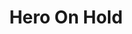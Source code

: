 ---
title: "Hero On Hold"
description: "A top-down story-based game developed in collaboration with a team of six."
image:
    url: "../../public/assets/photos/bladee.png"
    alt: "Main character (bladee) sprite standing in front of portal/door"
link: "https://github.com/msmijis/Hero-On-Hold"
tags: ["c#", "game-dev", "collaborative"]
---